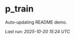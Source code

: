 # p_train

Auto-updating README demo.

<!--START_SECTION:status-->
_Last run: 2025-10-20 15:24 UTC_
<!--END_SECTION:status-->

























































































































































































































































































































































































































































































































































































































































































































































































































































































































































































































































































































































































































































































































































